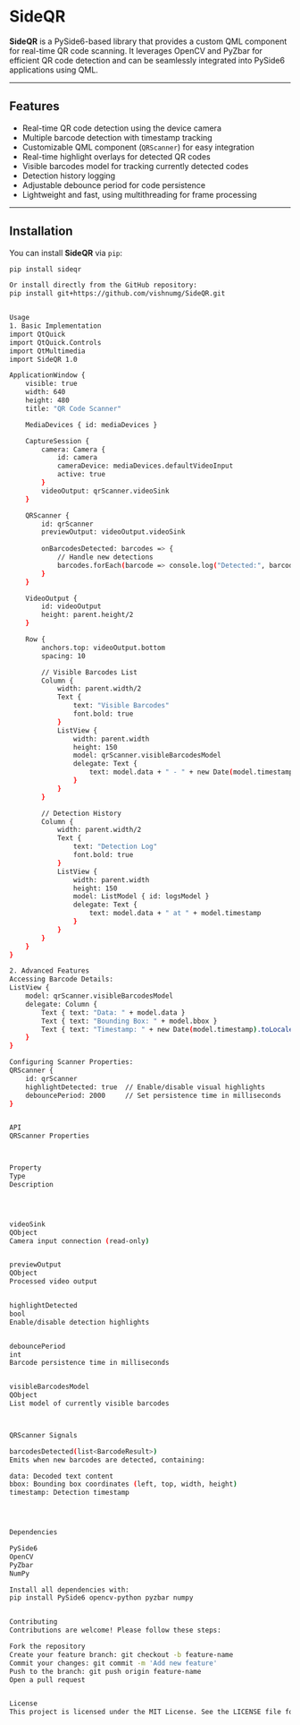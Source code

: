 # SideQR

**SideQR** is a PySide6-based library that provides a custom QML component for real-time QR code scanning. It leverages OpenCV and PyZbar for efficient QR code detection and can be seamlessly integrated into PySide6 applications using QML.

---

## Features

- Real-time QR code detection using the device camera
- Multiple barcode detection with timestamp tracking
- Customizable QML component (`QRScanner`) for easy integration
- Real-time highlight overlays for detected QR codes
- Visible barcodes model for tracking currently detected codes
- Detection history logging
- Adjustable debounce period for code persistence
- Lightweight and fast, using multithreading for frame processing

---

## Installation

You can install **SideQR** via `pip`:

```bash
pip install sideqr

Or install directly from the GitHub repository:
pip install git+https://github.com/vishnumg/SideQR.git


Usage
1. Basic Implementation
import QtQuick
import QtQuick.Controls
import QtMultimedia
import SideQR 1.0

ApplicationWindow {
    visible: true
    width: 640
    height: 480
    title: "QR Code Scanner"

    MediaDevices { id: mediaDevices }

    CaptureSession {
        camera: Camera {
            id: camera
            cameraDevice: mediaDevices.defaultVideoInput
            active: true
        }
        videoOutput: qrScanner.videoSink
    }

    QRScanner {
        id: qrScanner
        previewOutput: videoOutput.videoSink
        
        onBarcodesDetected: barcodes => {
            // Handle new detections
            barcodes.forEach(barcode => console.log("Detected:", barcode.data))
        }
    }

    VideoOutput {
        id: videoOutput
        height: parent.height/2
    }

    Row {
        anchors.top: videoOutput.bottom
        spacing: 10

        // Visible Barcodes List
        Column {
            width: parent.width/2
            Text { 
                text: "Visible Barcodes" 
                font.bold: true
            }
            ListView {
                width: parent.width
                height: 150
                model: qrScanner.visibleBarcodesModel
                delegate: Text {
                    text: model.data + " - " + new Date(model.timestamp).toLocaleTimeString()
                }
            }
        }

        // Detection History
        Column {
            width: parent.width/2
            Text { 
                text: "Detection Log" 
                font.bold: true
            }
            ListView {
                width: parent.width
                height: 150
                model: ListModel { id: logsModel }
                delegate: Text {
                    text: model.data + " at " + model.timestamp
                }
            }
        }
    }
}

2. Advanced Features
Accessing Barcode Details:
ListView {
    model: qrScanner.visibleBarcodesModel
    delegate: Column {
        Text { text: "Data: " + model.data }
        Text { text: "Bounding Box: " + model.bbox }
        Text { text: "Timestamp: " + new Date(model.timestamp).toLocaleTimeString() }
    }
}

Configuring Scanner Properties:
QRScanner {
    id: qrScanner
    highlightDetected: true  // Enable/disable visual highlights
    debouncePeriod: 2000     // Set persistence time in milliseconds
}


API
QRScanner Properties



Property
Type
Description




videoSink
QObject
Camera input connection (read-only)


previewOutput
QObject
Processed video output


highlightDetected
bool
Enable/disable detection highlights


debouncePeriod
int
Barcode persistence time in milliseconds


visibleBarcodesModel
QObject
List model of currently visible barcodes



QRScanner Signals

barcodesDetected(list<BarcodeResult>)
Emits when new barcodes are detected, containing:

data: Decoded text content
bbox: Bounding box coordinates (left, top, width, height)
timestamp: Detection timestamp




Dependencies

PySide6
OpenCV
PyZbar
NumPy

Install all dependencies with:
pip install PySide6 opencv-python pyzbar numpy


Contributing
Contributions are welcome! Please follow these steps:

Fork the repository
Create your feature branch: git checkout -b feature-name
Commit your changes: git commit -m 'Add new feature'
Push to the branch: git push origin feature-name
Open a pull request


License
This project is licensed under the MIT License. See the LICENSE file for details.
